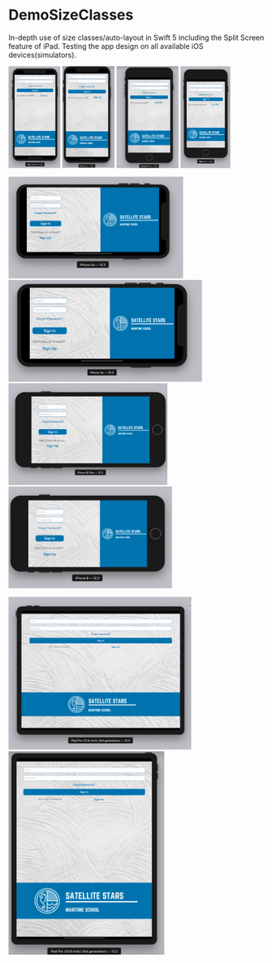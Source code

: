 # DemoSizeClasses

In-depth use of size classes/auto-layout in Swift 5 including the Split Screen feature of iPad. Testing the app design on all available iOS devices(simulators).

<img src="Images/1.png" alt="iPhoneXR Portrait" height=200> <img src="Images/3.png" alt="iPhoneXS Portrait" height=200> <img src="Images/5.png" alt="iPhone 8 Plus Portrait" height=200> <img src="Images/7.png" alt="iPhone 8 Portrait" height=200> 

<img src="Images/2.png" alt="iPhoneXR Landscape" height=200> <img src="Images/4.png" alt="iPhoneXS Landscape" height=200> <img src="Images/6.png" alt="iPhone 8 Plus Landscape" height=200> <img src="Images/8.png" alt="iPhone 8 Landscape" height=200> 

<img src="Images/9.png" alt="iPad Pro Landscape" height=300> <img src="Images/10.png" alt="iPad Pro Portrait" height=400> 
